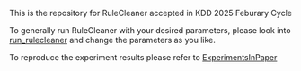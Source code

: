 This is the repository for RuleCleaner accepted in KDD 2025 Feburary Cycle

To generally run RuleCleaner with your desired parameters, please look into [run_rulecleaner](rulecleaner_src/run_rulecleaner.ipynb) and change the parameters as you like.

To reproduce the experiment results please refer to [ExperimentsInPaper](ExperimentsInPaper/)

